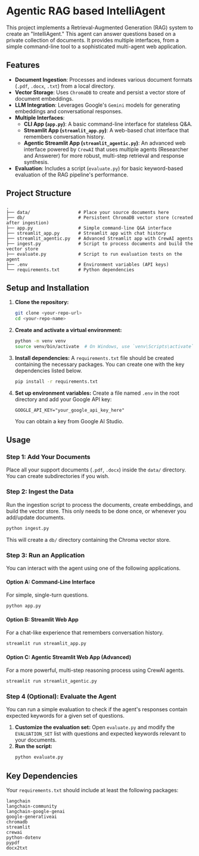 # Agentic RAG based IntelliAgent

This project implements a Retrieval-Augmented Generation (RAG) system to create an "IntelliAgent." This agent can answer questions based on a private collection of documents. It provides multiple interfaces, from a simple command-line tool to a sophisticated multi-agent web application.

## Features

- **Document Ingestion**: Processes and indexes various document formats (`.pdf`, `.docx`, `.txt`) from a local directory.
- **Vector Storage**: Uses `ChromaDB` to create and persist a vector store of document embeddings.
- **LLM Integration**: Leverages Google's `Gemini` models for generating embeddings and conversational responses.
- **Multiple Interfaces**:
  - **CLI App (`app.py`)**: A basic command-line interface for stateless Q&A.
  - **Streamlit App (`streamlit_app.py`)**: A web-based chat interface that remembers conversation history.
  - **Agentic Streamlit App (`streamlit_agentic.py`)**: An advanced web interface powered by `CrewAI` that uses multiple agents (Researcher and Answerer) for more robust, multi-step retrieval and response synthesis.
- **Evaluation**: Includes a script (`evaluate.py`) for basic keyword-based evaluation of the RAG pipeline's performance.

## Project Structure

```
.
├── data/                  # Place your source documents here
├── db/                    # Persistent ChromaDB vector store (created after ingestion)
├── app.py                 # Simple command-line Q&A interface
├── streamlit_app.py       # Streamlit app with chat history
├── streamlit_agentic.py   # Advanced Streamlit app with CrewAI agents
├── ingest.py              # Script to process documents and build the vector store
├── evaluate.py            # Script to run evaluation tests on the agent
├── .env                   # Environment variables (API keys)
└── requirements.txt       # Python dependencies
```

## Setup and Installation

1.  **Clone the repository:**

    ```bash
    git clone <your-repo-url>
    cd <your-repo-name>
    ```

2.  **Create and activate a virtual environment:**

    ```bash
    python -m venv venv
    source venv/bin/activate  # On Windows, use `venv\Scripts\activate`
    ```

3.  **Install dependencies:**
    A `requirements.txt` file should be created containing the necessary packages. You can create one with the key dependencies listed below.

    ```bash
    pip install -r requirements.txt
    ```

4.  **Set up environment variables:**
    Create a file named `.env` in the root directory and add your Google API key:
    ```
    GOOGLE_API_KEY="your_google_api_key_here"
    ```
    You can obtain a key from Google AI Studio.

## Usage

### Step 1: Add Your Documents

Place all your support documents (`.pdf`, `.docx`) inside the `data/` directory. You can create subdirectories if you wish.

### Step 2: Ingest the Data

Run the ingestion script to process the documents, create embeddings, and build the vector store. This only needs to be done once, or whenever you add/update documents.

```bash
python ingest.py
```

This will create a `db/` directory containing the Chroma vector store.

### Step 3: Run an Application

You can interact with the agent using one of the following applications.

#### Option A: Command-Line Interface

For simple, single-turn questions.

```bash
python app.py
```

#### Option B: Streamlit Web App

For a chat-like experience that remembers conversation history.

```bash
streamlit run streamlit_app.py
```

#### Option C: Agentic Streamlit Web App (Advanced)

For a more powerful, multi-step reasoning process using CrewAI agents.

```bash
streamlit run streamlit_agentic.py
```

### Step 4 (Optional): Evaluate the Agent

You can run a simple evaluation to check if the agent's responses contain expected keywords for a given set of questions.

1.  **Customize the evaluation set:** Open `evaluate.py` and modify the `EVALUATION_SET` list with questions and expected keywords relevant to your documents.
2.  **Run the script:**
    ```bash
    python evaluate.py
    ```

## Key Dependencies

Your `requirements.txt` should include at least the following packages:

```
langchain
langchain-community
langchain-google-genai
google-generativeai
chromadb
streamlit
crewai
python-dotenv
pypdf
docx2txt
```

